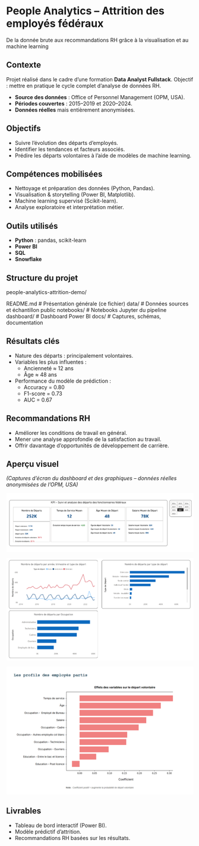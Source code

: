 # People Analytics – Attrition des employés fédéraux
De la donnée brute aux recommandations RH grâce à la visualisation et au machine learning

## Contexte
Projet réalisé dans le cadre d’une formation **Data Analyst Fullstack**.
Objectif : mettre en pratique le cycle complet d’analyse de données RH.
- **Source des données** : Office of Personnel Management (OPM, USA).
- **Périodes couvertes** : 2015–2019 et 2020–2024.
- **Données réelles** mais entièrement anonymisées.

## Objectifs
- Suivre l’évolution des départs d’employés.
- Identifier les tendances et facteurs associés.
- Prédire les départs volontaires à l’aide de modèles de machine learning.

## Compétences mobilisées
- Nettoyage et préparation des données (Python, Pandas).
- Visualisation & storytelling (Power BI, Matplotlib).
- Machine learning supervisé (Scikit-learn).
- Analyse exploratoire et interprétation métier.

## Outils utilisés
- **Python** : pandas, scikit-learn
- **Power BI**
- **SQL**
- **Snowflake**

## Structure du projet
people-analytics-attrition-demo/

README.md             # Présentation générale (ce fichier)
data/                 # Données sources et échantillon public
notebooks/            # Notebooks Jupyter du pipeline
dashboard/            # Dashboard Power BI
docs/                 # Captures, schémas, documentation

## Résultats clés
- Nature des départs : principalement volontaires.
- Variables les plus influentes :
    - Ancienneté ≈ 12 ans
    - Âge ≈ 48 ans
- Performance du modèle de prédiction :
    - Accuracy = 0.80
    - F1-score = 0.73
    - AUC = 0.67

## Recommandations RH
- Améliorer les conditions de travail en général.
- Mener une analyse approfondie de la satisfaction au travail.
- Offrir davantage d’opportunités de développement de carrière.

## Aperçu visuel
*(Captures d’écran du dashboard et des graphiques – données réelles anonymisées de l’OPM, USA)*  

![Aperçu du dashboard](docs/dashboard-preview.png) 

![Graphiques d’analyse](docs/graphs-preview.png)

![Graphique Machine Learning](docs/ml-preview.png)

## Livrables
- Tableau de bord interactif (Power BI).
- Modèle prédictif d’attrition.
- Recommandations RH basées sur les résultats.